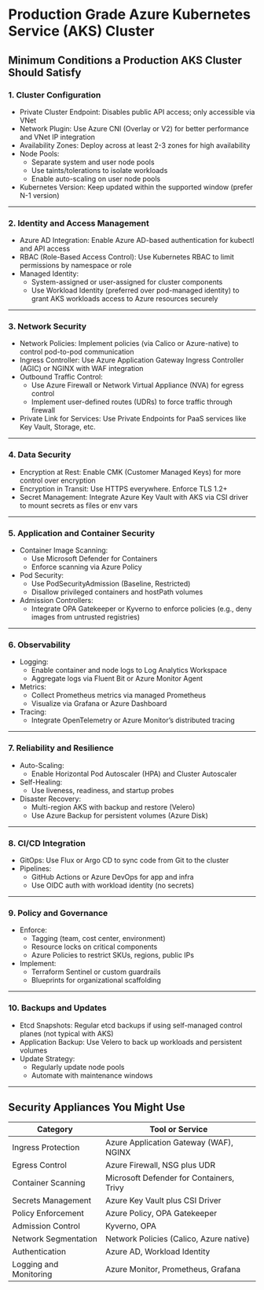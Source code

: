 # Production Grade Azure Kubernetes Service (AKS) Cluster

## Minimum Conditions a Production AKS Cluster Should Satisfy

### 1. Cluster Configuration

- Private Cluster Endpoint: Disables public API access; only accessible via VNet
- Network Plugin: Use Azure CNI (Overlay or V2) for better performance and VNet IP integration
- Availability Zones: Deploy across at least 2-3 zones for high availability
- Node Pools:
    - Separate system and user node pools
    - Use taints/tolerations to isolate workloads
    - Enable auto-scaling on user node pools
- Kubernetes Version: Keep updated within the supported window (prefer N-1 version)

---

### 2. Identity and Access Management

- Azure AD Integration: Enable Azure AD-based authentication for kubectl and API access
- RBAC (Role-Based Access Control): Use Kubernetes RBAC to limit permissions by namespace or role
- Managed Identity:
    - System-assigned or user-assigned for cluster components
    - Use Workload Identity (preferred over pod-managed identity) to grant AKS workloads access to Azure resources
      securely

---

### 3. Network Security

- Network Policies: Implement policies (via Calico or Azure-native) to control pod-to-pod communication
- Ingress Controller: Use Azure Application Gateway Ingress Controller (AGIC) or NGINX with WAF integration
- Outbound Traffic Control:
    - Use Azure Firewall or Network Virtual Appliance (NVA) for egress control
    - Implement user-defined routes (UDRs) to force traffic through firewall
- Private Link for Services: Use Private Endpoints for PaaS services like Key Vault, Storage, etc.

---

### 4. Data Security

- Encryption at Rest: Enable CMK (Customer Managed Keys) for more control over encryption
- Encryption in Transit: Use HTTPS everywhere. Enforce TLS 1.2+
- Secret Management: Integrate Azure Key Vault with AKS via CSI driver to mount secrets as files or env vars

---

### 5. Application and Container Security

- Container Image Scanning:
    - Use Microsoft Defender for Containers
    - Enforce scanning via Azure Policy
- Pod Security:
    - Use PodSecurityAdmission (Baseline, Restricted)
    - Disallow privileged containers and hostPath volumes
- Admission Controllers:
    - Integrate OPA Gatekeeper or Kyverno to enforce policies (e.g., deny images from untrusted registries)

---

### 6. Observability

- Logging:
    - Enable container and node logs to Log Analytics Workspace
    - Aggregate logs via Fluent Bit or Azure Monitor Agent
- Metrics:
    - Collect Prometheus metrics via managed Prometheus
    - Visualize via Grafana or Azure Dashboard
- Tracing:
    - Integrate OpenTelemetry or Azure Monitor’s distributed tracing

---

### 7. Reliability and Resilience

- Auto-Scaling:
    - Enable Horizontal Pod Autoscaler (HPA) and Cluster Autoscaler
- Self-Healing:
    - Use liveness, readiness, and startup probes
- Disaster Recovery:
    - Multi-region AKS with backup and restore (Velero)
    - Use Azure Backup for persistent volumes (Azure Disk)

---

### 8. CI/CD Integration

- GitOps: Use Flux or Argo CD to sync code from Git to the cluster
- Pipelines:
    - GitHub Actions or Azure DevOps for app and infra
    - Use OIDC auth with workload identity (no secrets)

---

### 9. Policy and Governance

- Enforce:
    - Tagging (team, cost center, environment)
    - Resource locks on critical components
    - Azure Policies to restrict SKUs, regions, public IPs
- Implement:
    - Terraform Sentinel or custom guardrails
    - Blueprints for organizational scaffolding

---

### 10. Backups and Updates

- Etcd Snapshots: Regular etcd backups if using self-managed control planes (not typical with AKS)
- Application Backup: Use Velero to back up workloads and persistent volumes
- Update Strategy:
    - Regularly update node pools
    - Automate with maintenance windows

---

## Security Appliances You Might Use

| Category               | Tool or Service                          |
|------------------------|------------------------------------------|
| Ingress Protection     | Azure Application Gateway (WAF), NGINX   |
| Egress Control         | Azure Firewall, NSG plus UDR             |
| Container Scanning     | Microsoft Defender for Containers, Trivy |
| Secrets Management     | Azure Key Vault plus CSI Driver          |
| Policy Enforcement     | Azure Policy, OPA Gatekeeper             |
| Admission Control      | Kyverno, OPA                             |
| Network Segmentation   | Network Policies (Calico, Azure native)  |
| Authentication         | Azure AD, Workload Identity              |
| Logging and Monitoring | Azure Monitor, Prometheus, Grafana       |
